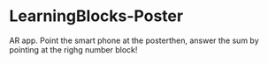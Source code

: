 # LearningBlocks-Poster

AR app. Point the smart phone at the posterthen, answer the sum by pointing at the righg number block!
